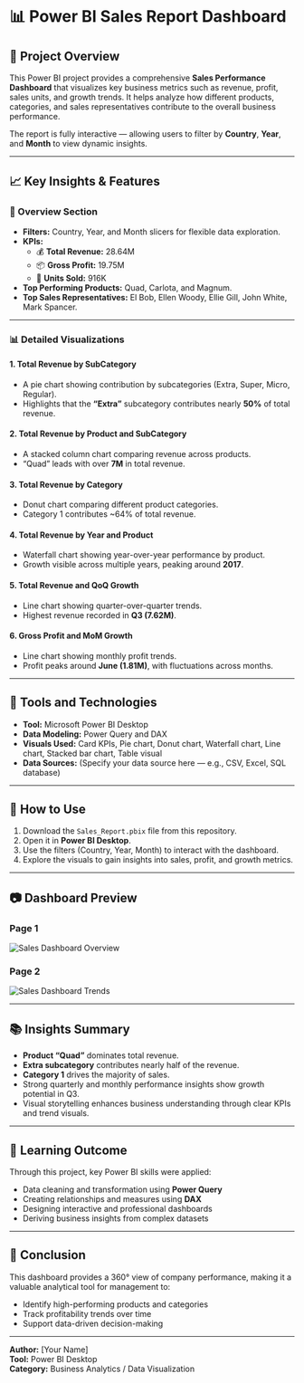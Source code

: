 # 📊 Power BI Sales Report Dashboard

## 🧾 Project Overview
This Power BI project provides a comprehensive **Sales Performance Dashboard** that visualizes key business metrics such as revenue, profit, sales units, and growth trends. It helps analyze how different products, categories, and sales representatives contribute to the overall business performance.

The report is fully interactive — allowing users to filter by **Country**, **Year**, and **Month** to view dynamic insights.

---

## 📈 Key Insights & Features

### 🧠 Overview Section
- **Filters:** Country, Year, and Month slicers for flexible data exploration.
- **KPIs:**
  - 💰 **Total Revenue:** 28.64M  
  - 📦 **Gross Profit:** 19.75M  
  - 🔢 **Units Sold:** 916K  
- **Top Performing Products:** Quad, Carlota, and Magnum.
- **Top Sales Representatives:** El Bob, Ellen Woody, Ellie Gill, John White, Mark Spancer.

---

### 📊 Detailed Visualizations
#### 1. **Total Revenue by SubCategory**
- A pie chart showing contribution by subcategories (Extra, Super, Micro, Regular).
- Highlights that the **“Extra”** subcategory contributes nearly **50%** of total revenue.

#### 2. **Total Revenue by Product and SubCategory**
- A stacked column chart comparing revenue across products.
- “Quad” leads with over **7M** in total revenue.

#### 3. **Total Revenue by Category**
- Donut chart comparing different product categories.
- Category 1 contributes ~64% of total revenue.

#### 4. **Total Revenue by Year and Product**
- Waterfall chart showing year-over-year performance by product.
- Growth visible across multiple years, peaking around **2017**.

#### 5. **Total Revenue and QoQ Growth**
- Line chart showing quarter-over-quarter trends.
- Highest revenue recorded in **Q3 (7.62M)**.

#### 6. **Gross Profit and MoM Growth**
- Line chart showing monthly profit trends.
- Profit peaks around **June (1.81M)**, with fluctuations across months.

---

## 🧩 Tools and Technologies
- **Tool:** Microsoft Power BI Desktop  
- **Data Modeling:** Power Query and DAX  
- **Visuals Used:** Card KPIs, Pie chart, Donut chart, Waterfall chart, Line chart, Stacked bar chart, Table visual  
- **Data Sources:** (Specify your data source here — e.g., CSV, Excel, SQL database)

---

## 🚀 How to Use
1. Download the `Sales_Report.pbix` file from this repository.  
2. Open it in **Power BI Desktop**.  
3. Use the filters (Country, Year, Month) to interact with the dashboard.  
4. Explore the visuals to gain insights into sales, profit, and growth metrics.

---

## 📷 Dashboard Preview
### Page 1
![Sales Dashboard Overview](Screenshot_2025-10-25_212744.png)

### Page 2
![Sales Dashboard Trends](Screenshot_2025-10-25_212807.png)

---

## 📚 Insights Summary
- **Product “Quad”** dominates total revenue.
- **Extra subcategory** contributes nearly half of the revenue.
- **Category 1** drives the majority of sales.
- Strong quarterly and monthly performance insights show growth potential in Q3.
- Visual storytelling enhances business understanding through clear KPIs and trend visuals.

---

## 🧠 Learning Outcome
Through this project, key Power BI skills were applied:
- Data cleaning and transformation using **Power Query**
- Creating relationships and measures using **DAX**
- Designing interactive and professional dashboards
- Deriving business insights from complex datasets

---

## 🏁 Conclusion
This dashboard provides a 360° view of company performance, making it a valuable analytical tool for management to:
- Identify high-performing products and categories
- Track profitability trends over time
- Support data-driven decision-making

---

**Author:** [Your Name]  
**Tool:** Power BI Desktop  
**Category:** Business Analytics / Data Visualization  
